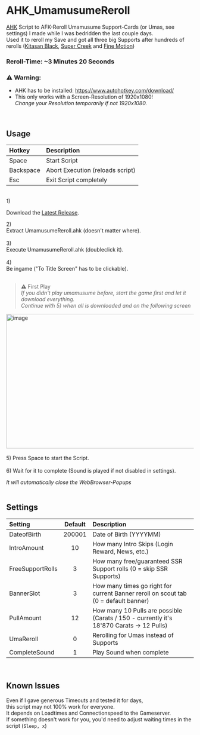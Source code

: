 # AHK_UmamusumeReroll

[AHK](https://www.autohotkey.com/download/) Script to AFK-Reroll Umamusume Support-Cards (or Umas, see settings) I made while I was bedridden the last couple days.<br>
Used it to reroll my Save and got all three big Supports after hundreds of rerolls ([Kitasan Black](https://gametora.com/umamusume/supports/30028-kitasan-black), [Super Creek](https://gametora.com/umamusume/supports/30016-super-creek) and [Fine Motion](https://gametora.com/umamusume/supports/30010-fine-motion))<br>

### Reroll-Time: ~3 Minutes 20 Seconds

### ⚠️ **Warning:**
- AHK has to be installed: https://www.autohotkey.com/download/
- This only works with a Screen-Resolution of 1920x1080!<br>
*Change your Resolution temporarily if not 1920x1080.*
<br>

## Usage

| Hotkey | Description |
|:-----------|:------------|
| Space | Start Script |
| Backspace | Abort Execution (reloads script) |
| Esc | Exit Script completely |
<br>
1)<br>

Download the [Latest Release](https://github.com/yani9o/AHK_UmamusumeReroll/releases/latest).

2)<br>Extract UmamusumeReroll.ahk (doesn't matter where).<br>
<br>
3)<br>Execute UmamusumeReroll.ahk (doubleclick it).<br>
<br>
4)<br>Be ingame ("To Title Screen" has to be clickable).<br>
<br>

> ⚠️ First Play<br>
> *If you didn't play umamusume before, start the game first and let it download everything.*<br>
> *Continue with 5) when all is downloaded and on the following screen*<br>

<img width="640" height="360" alt="image" src="https://github.com/user-attachments/assets/d4a2a338-e82c-4795-b552-9ba0b9d41548" />
<br>
<br>
5) Press Space to start the Script.<br>
<br>
6) Wait for it to complete (Sound is played if not disabled in settings).<br>

*It will automatically close the WebBrowser-Popups*<br>
<br>

## Settings

| Setting | Default | Description |
|:-----------|:------------:|:------------|
| DateofBirth | 200001 | Date of Birth (YYYYMM) |
| IntroAmount | 10 | How many Intro Skips (Login Reward, News, etc.) |
| FreeSupportRolls | 3 | How many free/guaranteed SSR Support rolls (0 = skip SSR Supports) |
| BannerSlot | 3 | How many times go right for current Banner reroll on scout tab (0 = default banner) |
| PullAmount | 12 | How many 10 Pulls are possible (Carats / 150 - currently it's 18'870 Carats -> 12 Pulls) |
| UmaReroll | 0 | Rerolling for Umas instead of Supports |
| CompleteSound | 1 | Play Sound when complete |
<br>

## Known Issues

Even if I gave generous Timeouts and tested it for days,<br>
this script may not 100% work for everyone.<br>
It depends on Loadtimes and Connectionspeed to the Gameserver.<br>
If something doesn't work for you, you'd need to adjust waiting times in the script (`Sleep, x`)
